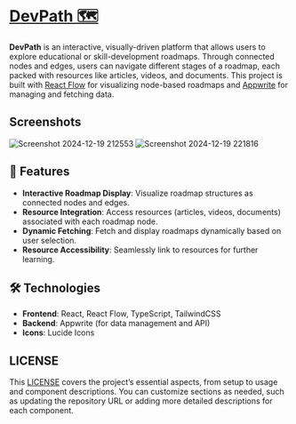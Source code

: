 # [ DevPath 🗺️](https://devpath.netlify.app)

**DevPath** is an interactive, visually-driven platform that allows users to explore educational or skill-development roadmaps. Through connected nodes and edges, users can navigate different stages of a roadmap, each packed with resources like articles, videos, and documents. This project is built with [React Flow](https://reactflow.dev/) for visualizing node-based roadmaps and [Appwrite](https://appwrite.io/) for managing and fetching data.

## Screenshots

![Screenshot 2024-12-19 212553](https://github.com/user-attachments/assets/b640b400-5c98-46e5-bbb2-b135c2db6edf)
![Screenshot 2024-12-19 221816](https://github.com/user-attachments/assets/fc41421f-9238-48cc-ab8f-151281e46b1a)

## 🚀 Features

- **Interactive Roadmap Display**: Visualize roadmap structures as connected nodes and edges.
- **Resource Integration**: Access resources (articles, videos, documents) associated with each roadmap node.
- **Dynamic Fetching**: Fetch and display roadmaps dynamically based on user selection.
- **Resource Accessibility**: Seamlessly link to resources for further learning.

## 🛠️ Technologies

- **Frontend**: React, React Flow, TypeScript, TailwindCSS
- **Backend**: Appwrite (for data management and API)
- **Icons**: Lucide Icons

## LICENSE

This [LICENSE](LICENSE) covers the project’s essential aspects, from setup to usage and component descriptions. You can customize sections as needed, such as updating the repository URL or adding more detailed descriptions for each component.

